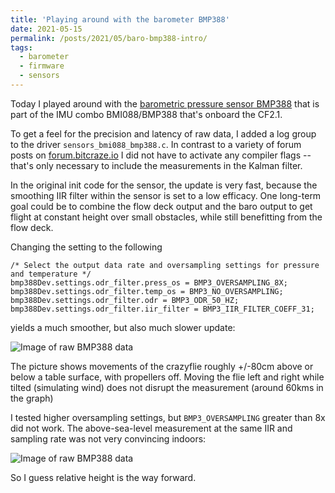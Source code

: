```yaml
---
title: 'Playing around with the barometer BMP388'
date: 2021-05-15
permalink: /posts/2021/05/baro-bmp388-intro/
tags:
  - barometer
  - firmware
  - sensors
---
```


Today I played around with the [barometric pressure sensor BMP388](https://www.bosch-sensortec.com/products/environmental-sensors/pressure-sensors/bmp388/) that is part
of the IMU combo BMI088/BMP388 that's onboard the CF2.1.

To get a feel for the precision and latency of raw data, I added a log group to the driver `sensors_bmi088_bmp388.c`. In contrast to a variety of forum posts on 
[forum.bitcraze.io](https://forum.bitcraze.io/viewtopic.php?f=5&t=3982) I did not have to activate any compiler flags -- that's only necessary to include the 
measurements in the Kalman filter.

In the original init code for the sensor, the update is very fast, because the smoothing IIR filter within the sensor is set to a low efficacy. One long-term goal
could be to combine the flow deck output and the baro output to get flight at constant height over small obstacles, while still benefitting from the flow deck. 

Changing the setting to the following

    /* Select the output data rate and oversampling settings for pressure and temperature */
    bmp388Dev.settings.odr_filter.press_os = BMP3_OVERSAMPLING_8X;
    bmp388Dev.settings.odr_filter.temp_os = BMP3_NO_OVERSAMPLING;
    bmp388Dev.settings.odr_filter.odr = BMP3_ODR_50_HZ;
    bmp388Dev.settings.odr_filter.iir_filter = BMP3_IIR_FILTER_COEFF_31;

yields a much smoother, but also much slower update:

![Image of raw BMP388 data](https://bot-motion.github.io/images/bmp388-oversampling_8x-iir_31.png)

The picture shows movements of the crazyflie roughly +/-80cm above or below a table surface, with propellers off. Moving the flie left and right while tilted (simulating wind) 
does not disrupt the measurement (around 60kms in the graph)

I tested higher oversampling settings, but `BMP3_OVERSAMPLING` greater than 8x did not work. The above-sea-level measurement at the same IIR and sampling rate was not very convincing indoors:

![Image of raw BMP388 data](https://bot-motion.github.io/images/bmp388-asl-oversampling_8x-iir_31.png) 

So I guess relative height is the way forward.



